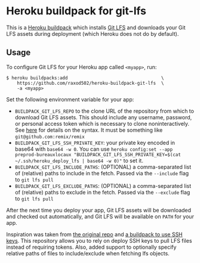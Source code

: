 # Heroku buildpack for git-lfs

This is a [Heroku buildpack][buildpacks] which installs [Git
LFS][git-lfs] and downloads your Git LFS assets during deployment
(which Heroku does not do by default).

## Usage

To configure Git LFS for your Heroku app called `<myapp>`, run:

    $ heroku buildpacks:add                                   \
        https://github.com/raxod502/heroku-buildpack-git-lfs  \
        -a <myapp>

Set the following environment variable for your app:

* `BUILDPACK_GIT_LFS_REPO` to the clone URL of the repository
  from which to download Git LFS assets. This should include any
  username, password, or personal access token which is necessary to
  clone noninteractively. See [here][noninteractive-clone] for
  details on the syntax. It must be something like `git@github.com:remix/remix`
* `BUILDPACK_GIT_LFS_SSH_PRIVATE_KEY`: your private key encoded in base64 with `base64 -w 0`. You
  can use `heroku config:set --app preprod-bureauxlocaux "BUILDPACK_GIT_LFS_SSH_PRIVATE_KEY=$(cat
  ~/.ssh/heroku_deploy_lfs | base64 -w 0)"` to set it.
* `BUILDPACK_GIT_LFS_INCLUDE_PATHS`: (OPTIONAL) a comma-separated list of (relative) paths to
  include in the fetch. Passed via the `--include` flag to `git lfs pull`
* `BUILDPACK_GIT_LFS_EXCLUDE_PATHS`: (OPTIONAL) a comma-separated list of (relative) paths to
  exclude in the fetch. Passed via the `--exclude` flag to `git lfs pull`


After the next time you deploy your app, Git LFS assets will be
downloaded and checked out automatically, and Git LFS will be
available on `PATH` for your app.

Inspiration was taken from [the original repo](https://github.com/raxod502/heroku-buildpack-git-lfs)
and [a buildpack to use SSH keys][git-ssh-key-buildpack]. This repository allows you to rely on
deploy SSH keys to pull LFS files instead of requiring tokens. Also, added support to optionally
specify relative paths of files to include/exclude when fetching lfs objects.

[buildpacks]: https://devcenter.heroku.com/articles/buildpacks
[git-lfs]: https://git-lfs.github.com/
[heroku-buildpack-apt]: https://github.com/heroku/heroku-buildpack-apt
[noninteractive-clone]: https://stackoverflow.com/a/50193010/3538165
[git-ssh-key-buildpack]: https://github.com/poetic-labs/git-ssh-key-buildpack
